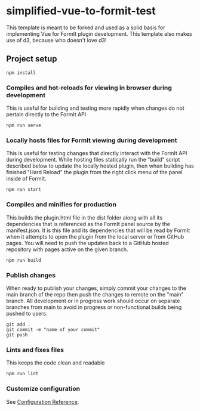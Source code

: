 # simplified-vue-to-formit-test

This template is meant to be forked and used as a solid basis for implementing Vue for FormIt plugin development.  This template also makes use of d3, because who doesn't love d3!

## Project setup
```
npm install
```

### Compiles and hot-reloads for viewing in browser during development

This is useful for building and testing more rapidly when changes do not pertain directly to the FormIt API

```
npm run serve
```

### Locally hosts files for FormIt viewing during development

This is useful for testing changes that directly interact with the FormIt API during development.  While hosting files statically run the "build" script described below to update the locally hosted plugin, then when building has finished "Hard Reload" the plugin from the right click menu of the panel inside of FormIt.

```
npm run start
```

### Compiles and minifies for production

This builds the plugin.html file in the dist folder along with all its dependencies that is referenced as the FormIt panel source by the manifest.json.  It is this file and its dependencies that will be read by FormIt when it attempts to open the plugin from the local server or from GitHub pages.  You will need to push the updates back to a GitHub hosted repository with pages active on the given branch.

```
npm run build
```

### Publish changes

When ready to publish your changes, simply commit your changes to the main branch of the repo then push the changes to remote on the "main" branch.  All development or in progress work should occur on separate branches from main to avoid in progress or non-functional builds being pushed to users.

```
git add .
git commit -m "name of your commit"
git push
```

### Lints and fixes files

This keeps the code clean and readable

```
npm run lint
```

### Customize configuration
See [Configuration Reference](https://cli.vuejs.org/config/).
